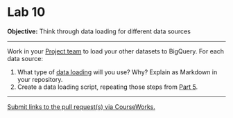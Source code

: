 # Lab 10

**Objective:** Think through data loading for different data sources

---

Work in your [Project team](../docs/project_teams.csv) to load your other datasets to BigQuery. For each data source:

1. What type of [data loading](lab_08.md#data-loading) will you use? Why? Explain as Markdown in your repository.
1. Create a data loading script, repeating those steps from [Part 5](../docs/project.md#part-5).

---

[Submit links to the pull request(s) via CourseWorks.](https://courseworks2.columbia.edu/courses/210480/assignments)
